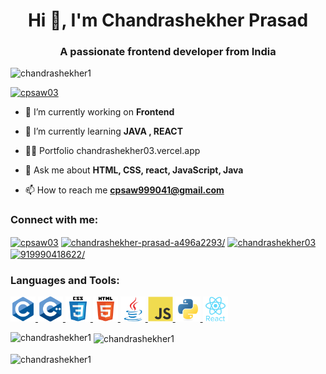 <h1 align="center">Hi 👋, I'm Chandrashekher Prasad</h1>
<h3 align="center">A passionate frontend developer from India</h3>

<p align="left"> <img src="https://komarev.com/ghpvc/?username=chandrashekher1&label=Profile%20views&color=0e75b6&style=flat" alt="chandrashekher1" /> </p>

<p align="left"> <a href="https://twitter.com/cpsaw03" target="blank"><img src="https://img.shields.io/twitter/follow/cpsaw03?logo=twitter&style=for-the-badge" alt="cpsaw03" /></a> </p>

- 🔭 I’m currently working on **Frontend**

- 🌱 I’m currently learning **JAVA , REACT**

- 👨‍💻 Portfolio chandrashekher03.vercel.app

- 💬 Ask me about **HTML, CSS, react, JavaScript, Java**

- 📫 How to reach me **cpsaw999041@gmail.com**

<h3 align="left">Connect with me:</h3>
<p align="left">
<a href="https://twitter.com/cpsaw03" target="blank"><img align="center" src="https://raw.githubusercontent.com/rahuldkjain/github-profile-readme-generator/master/src/images/icons/Social/twitter.svg" alt="cpsaw03" height="30" width="40" /></a>
<a href="https://linkedin.com/in/chandrashekher-prasad-a496a2293/" target="blank"><img align="center" src="https://raw.githubusercontent.com/rahuldkjain/github-profile-readme-generator/master/src/images/icons/Social/linked-in-alt.svg" alt="chandrashekher-prasad-a496a2293/" height="30" width="40" /></a>
<a href="https://instagram.com/chandrashekher03" target="blank"><img align="center" src="https://raw.githubusercontent.com/rahuldkjain/github-profile-readme-generator/master/src/images/icons/Social/instagram.svg" alt="chandrashekher03" height="30" width="40" /></a>
<a href="https://www.leetcode.com/919990418622/" target="blank"><img align="center" src="https://raw.githubusercontent.com/rahuldkjain/github-profile-readme-generator/master/src/images/icons/Social/leet-code.svg" alt="919990418622/" height="30" width="40" /></a>
</p>

<h3 align="left">Languages and Tools:</h3>
<p align="left"> <a href="https://www.cprogramming.com/" target="_blank" rel="noreferrer"> <img src="https://raw.githubusercontent.com/devicons/devicon/master/icons/c/c-original.svg" alt="c" width="40" height="40"/> </a> <a href="https://www.w3schools.com/cpp/" target="_blank" rel="noreferrer"> <img src="https://raw.githubusercontent.com/devicons/devicon/master/icons/cplusplus/cplusplus-original.svg" alt="cplusplus" width="40" height="40"/> </a> <a href="https://www.w3schools.com/css/" target="_blank" rel="noreferrer"> <img src="https://raw.githubusercontent.com/devicons/devicon/master/icons/css3/css3-original-wordmark.svg" alt="css3" width="40" height="40"/> </a> <a href="https://www.w3.org/html/" target="_blank" rel="noreferrer"> <img src="https://raw.githubusercontent.com/devicons/devicon/master/icons/html5/html5-original-wordmark.svg" alt="html5" width="40" height="40"/> </a> <a href="https://www.java.com" target="_blank" rel="noreferrer"> <img src="https://raw.githubusercontent.com/devicons/devicon/master/icons/java/java-original.svg" alt="java" width="40" height="40"/> </a> <a href="https://developer.mozilla.org/en-US/docs/Web/JavaScript" target="_blank" rel="noreferrer"> <img src="https://raw.githubusercontent.com/devicons/devicon/master/icons/javascript/javascript-original.svg" alt="javascript" width="40" height="40"/> </a> <a href="https://www.python.org" target="_blank" rel="noreferrer"> <img src="https://raw.githubusercontent.com/devicons/devicon/master/icons/python/python-original.svg" alt="python" width="40" height="40"/> </a> <a href="https://reactjs.org/" target="_blank" rel="noreferrer"> <img src="https://raw.githubusercontent.com/devicons/devicon/master/icons/react/react-original-wordmark.svg" alt="react" width="40" height="40"/> </a> </p>

<p><img align="left" src="https://github-readme-stats.vercel.app/api/top-langs?username=chandrashekher1&show_icons=true&locale=en&layout=compact" alt="chandrashekher1" /></p>

<p>&nbsp;<img align="center" src="https://github-readme-stats.vercel.app/api?username=chandrashekher1&show_icons=true&locale=en" alt="chandrashekher1" /></p>

<p><img align="center" src="https://github-readme-streak-stats.herokuapp.com/?user=chandrashekher1&" alt="chandrashekher1" /></p>
